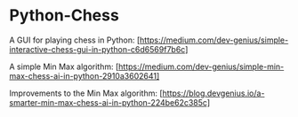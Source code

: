 # Python-Chess

A GUI for playing chess in Python:
[https://medium.com/dev-genius/simple-interactive-chess-gui-in-python-c6d6569f7b6c]

A simple Min Max algorithm:
[https://medium.com/dev-genius/simple-min-max-chess-ai-in-python-2910a3602641]

Improvements to the Min Max algorithm:
[https://blog.devgenius.io/a-smarter-min-max-chess-ai-in-python-224be62c385c]
